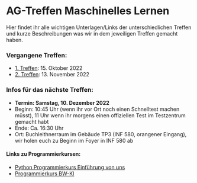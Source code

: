 # AG-Treffen Maschinelles Lernen
Hier findet ihr alle wichtigen Unterlagen/Links der unterschiedlichen Treffen und kurze Beschreibungen was wir in dem jeweiligen Treffen gemacht haben.

### Vergangene Treffen:
- [1. Treffen](Treffen_1): 15. Oktober 2022
- [2. Treffen](Treffen_2): 13. November 2022

### Infos für das nächste Treffen:
- **Termin: Samstag, 10. Dezember 2022**
- Beginn: 10:45 Uhr (wenn ihr vor Ort noch einen Schnelltest machen müsst), 11 Uhr wenn ihr morgens einen offiziellen Test im Testzentrum gemacht habt
- Ende: Ca. 16:30 Uhr
- Ort: Buchleithnerraum im Gebäude TP3 (INF 580, orangener Eingang), wir holen euch zu Beginn im Foyer in INF 580 ab

#### Links zu Programmierkursen:
- [Python Programmierkurs Einführung von uns](https://github.com/Info-ag/ProgrammierkursPython)
- [Programmierkurs BW-KI](https://ki-kurs.org/app/programming)
